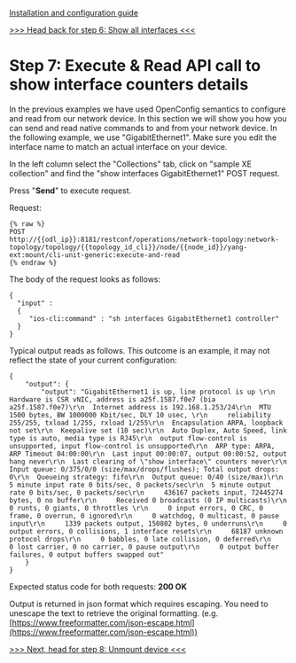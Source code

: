 [Installation and configuration guide](installation-instructions.html)

[>>> Head back for step 6: Show all interfaces <<<](6.md)

# Step 7: Execute & Read API call to show interface counters details

In the previous examples we have used OpenConfig semantics to configure and read from our network device. In this section we will show you how you can send and read native commands to and from your network device. In the following example, we use "GigabitEthernet1". Make sure you edit the interface name to match an actual interface on your device.

In the left column select the "Collections" tab, click on "sample XE collection" and find the "show interfaces GigabitEthernet1" POST request.

Press "**Send**" to execute request.

Request:

```
{% raw %}
POST
http://{{odl_ip}}:8181/restconf/operations/network-topology:network-topology/topology/{{topology_id_cli}}/node/{{node_id}}/yang-ext:mount/cli-unit-generic:execute-and-read
{% endraw %}
```

The body of the request looks as follows:

```
{
  "input" :
  {
     "ios-cli:command" : "sh interfaces GigabitEthernet1 controller"
  }
}

```

Typical output reads as follows. This outcome is an example, it may not reflect the state of your current configuration:

```
{
    "output": {
        "output": "GigabitEthernet1 is up, line protocol is up \r\n  Hardware is CSR vNIC, address is a25f.1587.f0e7 (bia a25f.1587.f0e7)\r\n  Internet address is 192.168.1.253/24\r\n  MTU 1500 bytes, BW 1000000 Kbit/sec, DLY 10 usec, \r\n     reliability 255/255, txload 1/255, rxload 1/255\r\n  Encapsulation ARPA, loopback not set\r\n  Keepalive set (10 sec)\r\n  Auto Duplex, Auto Speed, link type is auto, media type is RJ45\r\n  output flow-control is unsupported, input flow-control is unsupported\r\n  ARP type: ARPA, ARP Timeout 04:00:00\r\n  Last input 00:00:07, output 00:00:52, output hang never\r\n  Last clearing of \"show interface\" counters never\r\n  Input queue: 0/375/0/0 (size/max/drops/flushes); Total output drops: 0\r\n  Queueing strategy: fifo\r\n  Output queue: 0/40 (size/max)\r\n  5 minute input rate 0 bits/sec, 0 packets/sec\r\n  5 minute output rate 0 bits/sec, 0 packets/sec\r\n     436167 packets input, 72445274 bytes, 0 no buffer\r\n     Received 0 broadcasts (0 IP multicasts)\r\n     0 runts, 0 giants, 0 throttles \r\n     0 input errors, 0 CRC, 0 frame, 0 overrun, 0 ignored\r\n     0 watchdog, 0 multicast, 0 pause input\r\n     1339 packets output, 150802 bytes, 0 underruns\r\n     0 output errors, 0 collisions, 1 interface resets\r\n     68187 unknown protocol drops\r\n     0 babbles, 0 late collision, 0 deferred\r\n     0 lost carrier, 0 no carrier, 0 pause output\r\n     0 output buffer failures, 0 output buffers swapped out"
    }
}

```

Expected status code for both requests: **200 OK**

Output is returned in json format which requires escaping. You need to unescape the text to retrieve the original formatting. (e.g. [https://www.freeformatter.com/json-escape.html](https://www.freeformatter.com/json-escape.html))

[>>> Next, head for step 8: Unmount device <<<](8.md)
